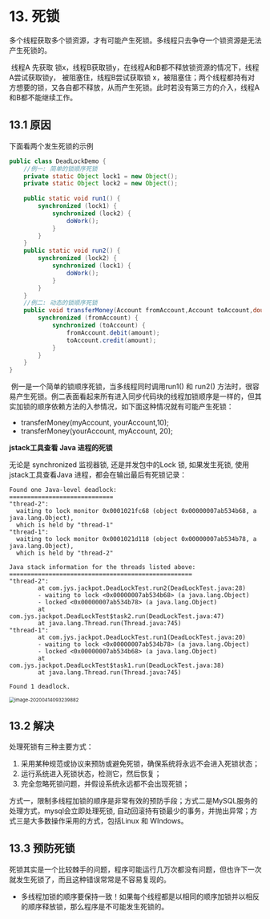 # 13. 死锁

​	多个线程获取多个锁资源，才有可能产生死锁。多线程只去争夺一个锁资源是无法产生死锁的。

​	线程A 先获取 锁x，线程B获取锁y，在线程A和B都不释放锁资源的情况下，线程A尝试获取锁y， 被阻塞住，线程B尝试获取锁 x，被阻塞住；两个线程都持有对方想要的锁，又各自都不释放，从而产生死锁。此时若没有第三方的介入，线程A和B都不能继续工作。



## 13.1 原因

下面看两个发生死锁的示例

```java
public class DeadLockDemo {
	//例一: 简单的锁顺序死锁
	private static Object lock1 = new Object();
	private static Object lock2 = new Object();
    
	public static void run1() {
		synchronized (lock1) {
			synchronized (lock2) {
				doWork();
			}
		}
	}
	public static void run2() {
		synchronized (lock2) {
			synchronized (lock1) {
				doWork();
			}
		}
	}
    //例二: 动态的锁顺序死锁
	public void transferMoney(Account fromAccount,Account toAccount,double amount) {
		synchronized (fromAccount) {
			synchronized (toAccount) {
				fromAccount.debit(amount);
				toAccount.credit(amount);
			}
		}
	}
}
```

​	例一是一个简单的锁顺序死锁，当多线程同时调用run1() 和 run2() 方法时，很容易产生死锁。例二表面看起来所有进入同步代码块的线程加锁顺序是一样的，但其实加锁的顺序依赖方法的入参情况，如下面这种情况就有可能产生死锁：

- transferMoney(myAccount, yourAccount,10);
- transferMoney(yourAccount, myAccount, 20);



**jstack工具查看 Java 进程的死锁**

无论是 synchronized 监视器锁, 还是并发包中的Lock 锁, 如果发生死锁, 使用jstack工具查看Java 进程，都会在输出最后有死锁记录：

```shell
Found one Java-level deadlock:
=============================
"thread-2":
  waiting to lock monitor 0x0001021fc68 (object 0x00000007ab534b68, a java.lang.Object),
  which is held by "thread-1"
"thread-1":
  waiting to lock monitor 0x0001021d118 (object 0x00000007ab534b78, a java.lang.Object),
  which is held by "thread-2"

Java stack information for the threads listed above:
===================================================
"thread-2":
        at com.jys.jackpot.DeadLockTest.run2(DeadLockTest.java:28)
        - waiting to lock <0x00000007ab534b68> (a java.lang.Object)
        - locked <0x00000007ab534b78> (a java.lang.Object)
        at com.jys.jackpot.DeadLockTest$task2.run(DeadLockTest.java:47)
        at java.lang.Thread.run(Thread.java:745)
"thread-1":
        at com.jys.jackpot.DeadLockTest.run1(DeadLockTest.java:20)
        - waiting to lock <0x00000007ab534b78> (a java.lang.Object)
        - locked <0x00000007ab534b68> (a java.lang.Object)
        at com.jys.jackpot.DeadLockTest$task1.run(DeadLockTest.java:38)
        at java.lang.Thread.run(Thread.java:745)

Found 1 deadlock.
```



<img src="https://gitee.com/Jackpotsss/pic_go/raw/master/img/image-20200414093239882.png" alt="image-20200414093239882" style="zoom: 67%;" />



## 13.2 解决

处理死锁有三种主要方式：

1. 采用某种规范或协议来预防或避免死锁，确保系统将永远不会进入死锁状态；
2. 运行系统进入死锁状态，检测它，然后恢复；
3. 完全忽略死锁问题，并假设系统永远都不会出现死锁；



​	方式一，限制多线程加锁的顺序是非常有效的预防手段；方式二是MySQL服务的处理方式，mysql会立即处理死锁, 自动回滚持有锁最少的事务，并抛出异常；方式三是大多数操作采用的方式，包括Linux 和 WIndows。



## 13.3 预防死锁

​	死锁其实是一个比较棘手的问题，程序可能运行几万次都没有问题，但也许下一次就发生死锁了，而且这种错误常常是不容易复现的。

- 多线程加锁的顺序要保持一致！如果每个线程都是以相同的顺序加锁并以相反的顺序释放锁，那么程序是不可能发生死锁的。



